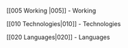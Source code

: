 [[005 Working |005]] - Working

[[010 Technologies|010]] - Technologies 

[[020 Languages|020]] - Languages

